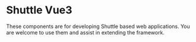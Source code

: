 # Shuttle Vue3

These components are for developing Shuttle based web applications. You are welcome to use them and assist in extending the framework.